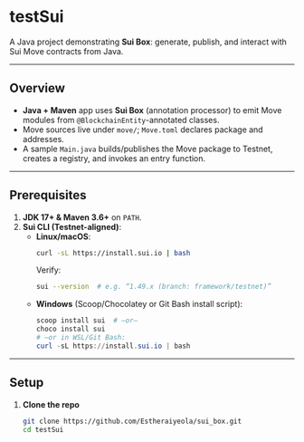 # testSui

A Java project demonstrating **Sui Box**: generate, publish, and interact with Sui Move contracts from Java.

---

## Overview

- **Java + Maven** app uses **Sui Box** (annotation processor) to emit Move modules from `@BlockchainEntity`-annotated classes.
- Move sources live under `move/`; `Move.toml` declares package and addresses.
- A sample `Main.java` builds/publishes the Move package to Testnet, creates a registry, and invokes an entry function.

---

## Prerequisites

1. **JDK 17+ & Maven 3.6+** on `PATH`.  
2. **Sui CLI (Testnet-aligned)**:
   - **Linux/macOS**:  
     ```bash
     curl -sL https://install.sui.io | bash
     ```
     Verify:  
     ```bash
     sui --version  # e.g. “1.49.x (branch: framework/testnet)”
     ```
   - **Windows** (Scoop/Chocolatey or Git Bash install script):
     ```powershell
     scoop install sui  # —or—
     choco install sui
     # —or in WSL/Git Bash:
     curl -sL https://install.sui.io | bash
     ```

---

## Setup

1. **Clone the repo**  
   ```bash
   git clone https://github.com/Estheraiyeola/sui_box.git
   cd testSui
